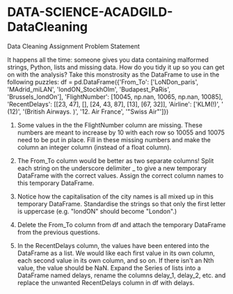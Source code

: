 # DATA-SCIENCE-ACADGILD-DataCleaning
Data Cleaning Assignment
Problem Statement

It happens all the time: someone gives you data containing malformed strings, Python,
lists and missing data. How do you tidy it up so you can get on with the analysis?
Take this monstrosity as the DataFrame to use in the following puzzles:
df = pd.DataFrame({'From_To': ['LoNDon_paris', 'MAdrid_miLAN', 'londON_StockhOlm',
'Budapest_PaRis', 'Brussels_londOn'],
'FlightNumber': [10045, np.nan, 10065, np.nan, 10085],
'RecentDelays': [[23, 47], [], [24, 43, 87], [13], [67, 32]],
'Airline': ['KLM(!)', '<Air France> (12)', '(British Airways. )',
'12. Air France', '"Swiss Air"']})

1. Some values in the the FlightNumber column are missing. These numbers are meant
to increase by 10 with each row so 10055 and 10075 need to be put in place. Fill in
these missing numbers and make the column an integer column (instead of a float
column).
2. The From_To column would be better as two separate columns! Split each string on
the underscore delimiter _ to give a new temporary DataFrame with the correct values.
Assign the correct column names to this temporary DataFrame.

3. Notice how the capitalisation of the city names is all mixed up in this temporary
DataFrame. Standardise the strings so that only the first letter is uppercase (e.g.
"londON" should become "London".)
4. Delete the From_To column from df and attach the temporary DataFrame from the
previous questions.
5. In the RecentDelays column, the values have been entered into the DataFrame as a
list. We would like each first value in its own column, each second value in its own
column, and so on. If there isn't an Nth value, the value should be NaN.
Expand the Series of lists into a DataFrame named delays, rename the columns delay_1,
delay_2, etc. and replace the unwanted RecentDelays column in df with delays.
